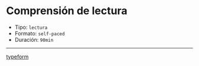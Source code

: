 # Comprensión de lectura

- Tipo: `lectura`
- Formato: `self-paced`
- Duración: `90min`

---

[typeform](https://laboratoria.typeform.com/to/TYPEFORM_ID_TESTS_READING_ES?email=xxxxx&fname=xxxxx&city=xxxxx&flow=xxxxx&type=xxxxx&uid=xxxxx&cohortid=xxxxx&unitid=xxxxx&partid=xxxxx)
